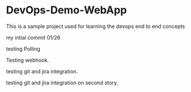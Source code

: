 # DevOps-Demo-WebApp
This is a sample project used for learning the devops end to end concepts

my intial commit 01/26

testing Polling

Testing webhook.

testing git and jira integration.

testing git and jira integration on second story.
